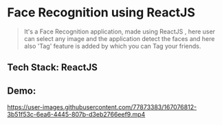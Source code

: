 # Face Recognition using ReactJS
>It's a Face Recognition application, made using ReactJS , here user can select any image and the application detect the faces and here also 'Tag' feature is added by which you can Tag your friends.
## Tech Stack: ReactJS

## Demo:


https://user-images.githubusercontent.com/77873383/167076812-3b51f53c-6ea6-4445-807b-d3eb2766eef9.mp4